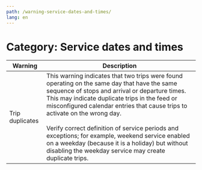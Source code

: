 ```yaml
---
path: /warning-service-dates-and-times/
lang: en
---
```


# Category: Service dates and times

| Warning        | Description                                                                                                                                                                                                                                                                                                                                                                                                                                                                                   |
|-----------------|-----------------------------------------------------------------------------------------------------------------------------------------------------------------------------------------------------------------------------------------------------------------------------------------------------------------------------------------------------------------------------------------------------------------------------------------------------------------------------------------------|
| Trip duplicates | This warning indicates that two trips were found operating on the same day that have the same sequence of stops and arrival or departure times. This may indicate duplicate trips in the feed or misconfigured calendar entries that cause trips to activate on the wrong day. <br><br> Verify correct definition of service periods and exceptions; for example, weekend service enabled on a weekday (because it is a holiday) but without disabling the weekday service may create duplicate trips. |

